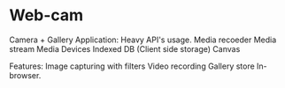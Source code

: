 # Web-cam
Camera + Gallery Application:
Heavy API's usage.
Media recoeder
Media stream
Media Devices
Indexed DB (Client side storage)
Canvas


Features:
Image capturing with filters
Video recording
Gallery store In-browser.

